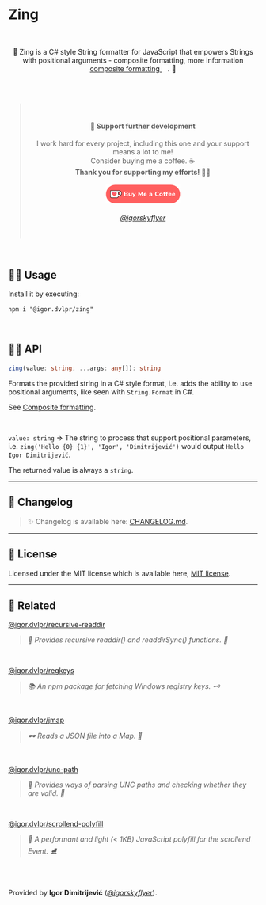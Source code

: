 # Zing

<br>

<p align="center">
	🐌 Zing is a C# style String formatter for JavaScript that empowers Strings with positional arguments - composite formatting, more information <a href="https://docs.microsoft.com/en-us/dotnet/standard/base-types/composite-formatting">composite formatting <img src="https://raw.githubusercontent.com/igorskyflyer/igorskyflyer/main/assets/external.svg" alt="An external link" width="12" height="12"></a>. 🚀
</p>

<br>
<br>

<div align="center">
	<blockquote>
		<br>
		<h4>💖 Support further development</h4>
		<span>I work hard for every project, including this one and your support means a lot to me!
		<br>
		Consider buying me a coffee. ☕
		<br>
		<strong>Thank you for supporting my efforts! 🙏😊</strong></span>
		<br>
		<br>
		<a href="https://ko-fi.com/igorskyflyer" target="_blank"><img src="https://raw.githubusercontent.com/igorskyflyer/igorskyflyer/main/assets/ko-fi.png" alt="Donate to igorskyflyer" width="150"></a>
		<br>
		<br>
		<a href="https://github.com/igorskyflyer"><em>@igorskyflyer</em></a>
		<br>
		<br>
		<br>
	</blockquote>
</div>

<br>

## 🕵🏼 Usage

Install it by executing:

```shell
npm i "@igor.dvlpr/zing"
```

<br>

## 🤹🏼 API

```ts
zing(value: string, ...args: any[]): string
```

Formats the provided string in a C# style format, i.e. adds the ability to use positional arguments, like seen with `String.Format` in C#.

See [Composite formatting](https://docs.microsoft.com/en-us/dotnet/standard/base-types/composite-formatting).

<br>

`value: string` => The string to process that support positional parameters, i.e. `zing('Hello {0} {1}', 'Igor', 'Dimitrijević')` would output `Hello Igor Dimitrijević`.

The returned value is always a `string`.

---

## 📝 Changelog

> ✨ Changelog is available here: [CHANGELOG.md](https://github.com/igorskyflyer/npm-zing/blob/main/CHANGELOG.md).

---

## 🪪 License

Licensed under the MIT license which is available here, [MIT license](https://github.com/igorskyflyer/npm-zing/blob/main/LICENSE).

---

## 🧬 Related

[@igor.dvlpr/recursive-readdir](https://www.npmjs.com/package/@igor.dvlpr/recursive-readdir)

> _📖 Provides recursive readdir() and readdirSync() functions. 📁_

<br>

[@igor.dvlpr/regkeys](https://www.npmjs.com/package/@igor.dvlpr/regkeys)

> _📚 An npm package for fetching Windows registry keys. 🗝_

<br>

[@igor.dvlpr/jmap](https://www.npmjs.com/package/@igor.dvlpr/jmap)

> _🕶️ Reads a JSON file into a Map. 🌻_

<br>

[@igor.dvlpr/unc-path](https://www.npmjs.com/package/@igor.dvlpr/unc-path)

> _🥽 Provides ways of parsing UNC paths and checking whether they are valid. 🎱_

<br>

[@igor.dvlpr/scrollend-polyfill](https://www.npmjs.com/package/@igor.dvlpr/scrollend-polyfill)

> _🛴 A performant and light (< 1KB) JavaScript polyfill for the scrollend Event. ⛸️_

<br>
<br>

Provided by **Igor Dimitrijević** ([*@igorskyflyer*](https://github.com/igorskyflyer/)).
